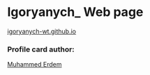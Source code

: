 # Igoryanych_ Web page
[igoryanych-wt.github.io](https://igoryanych-wt.github.io/)

### Profile card author:
[Muhammed Erdem](https://github.com/muhammed)
